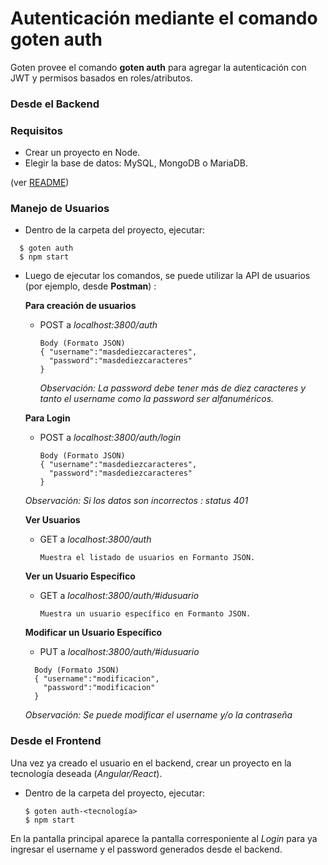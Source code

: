 # Autenticación mediante el comando goten auth

Goten provee el comando **goten auth** para agregar la autenticación con JWT y permisos basados en roles/atributos.

### Desde el Backend

### Requisitos

- Crear un proyecto en Node.
- Elegir la base de datos: MySQL, MongoDB o MariaDB.

(ver [README](readme-es.md))

### Manejo de Usuarios

 - Dentro de la carpeta del proyecto, ejecutar:
  ```
    $ goten auth 
    $ npm start
  ```

 - Luego de ejecutar los comandos, se puede utilizar la API de usuarios (por ejemplo, desde **Postman**) : 

    **Para creación de usuarios**

    - POST a *localhost:3800/auth* 
      ```
      Body (Formato JSON) 
      { "username":"masdediezcaracteres",
        "password":"masdediezcaracteres"
      }
      ```
      *Observación: La password debe tener más de diez caracteres y tanto el username como la password ser alfanuméricos.*

    **Para Login**

    - POST a *localhost:3800/auth/login*
      ```
      Body (Formato JSON) 
      { "username":"masdediezcaracteres",
        "password":"masdediezcaracteres"
      }
      ```
     *Observación: Si los datos son incorrectos : status 401*

     **Ver Usuarios**

    - GET a *localhost:3800/auth*

      ```
      Muestra el listado de usuarios en Formanto JSON.
      ```
    **Ver un Usuario Específico**

    - GET a *localhost:3800/auth/#idusuario*

      ```
      Muestra un usuario específico en Formanto JSON.
      ```
    **Modificar un Usuario Específico**

    - PUT a *localhost:3800/auth/#idusuario*
    
    ```
      Body (Formato JSON) 
      { "username":"modificacion",
        "password":"modificacion"
      }
    ```
     *Observación: Se puede modificar el username y/o la contraseña*

### Desde el Frontend 

Una vez ya creado el usuario en el backend, crear un proyecto en la tecnología deseada (*Angular/React*). 

- Dentro de la carpeta del proyecto, ejecutar:
    ```
    $ goten auth-<tecnología>
    $ npm start
    ```
En la pantalla principal aparece la pantalla corresponiente al *Login* para ya ingresar el username y el password generados desde el backend.
